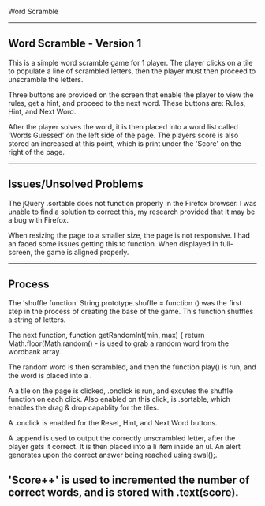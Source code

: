 Word Scramble

<!-- ![Alt text](Screen2.png?raw=true "Screenshot 2")
![Alt text](Screen1.png?raw=true "Screenshot 1") -->
-------------------------------------------------------------------------------------------------------------------
Word Scramble - Version 1 
-------------------------------------------------------------------------------------------------------------------

This is a simple word scramble game for 1 player. The player clicks on a tile to populate a line of scrambled letters, then the player must then proceed to unscramble the letters. 

Three buttons are provided on the screen that enable the player to view the rules, get a hint, and proceed to the next word. These buttons are: Rules, Hint, and Next Word.

After the player solves the word, it is then placed into a word list called 'Words Guessed' on the left side of the page. The players score is also stored an increased at this point, which is print under the 'Score' on the right of the page. 

-------------------------------------------------------------------------------------------------------------------
Issues/Unsolved Problems
-------------------------------------------------------------------------------------------------------------------

The jQuery .sortable does not function properly in the Firefox browser. I was unable to find a solution to correct this, my research provided that it may be a bug with Firefox.

When resizing the page to a smaller size, the page is not responsive. I had an faced some issues getting this to function. When displayed in full-screen, the game is aligned properly. 

-------------------------------------------------------------------------------------------------------------------
Process 
-------------------------------------------------------------------------------------------------------------------

The 'shuffle function' String.prototype.shuffle = function () was the first step in the process of creating the base of the game. This function shuffles a string of letters. 

The next function, function getRandomInt(min, max) {
return Math.floor(Math.random()  - is used to grab a random word from the wordbank array. 

The random word is then scrambled, and then the function play() is run, and the word is placed into a <td>. 

A a tile on the page is clicked, .onclick is run, and excutes the shuffle function on each click. Also enabled on this click, is .sortable, which enables the drag & drop capablity for the tiles. 

A .onclick is enabled for the Reset, Hint, and Next Word buttons. 

A .append is used to output the correctly unscrambled letter, after the player gets it correct. It is then placed into a li item inside an ul. An alert generates upon the correct answer being reached using swal();.

'Score++' is used to incremented the number of correct words, and is stored with .text(score).
-------------------------------------------------------------------------------------------------------------------


